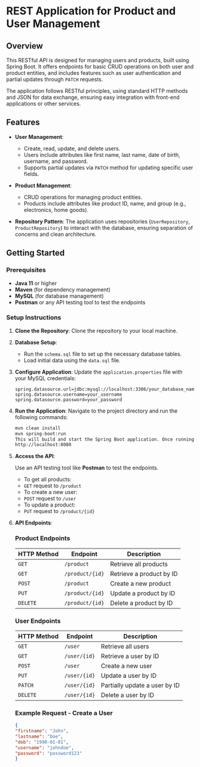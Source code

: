 # REST Application for Product and User Management

## Overview

This RESTful API is designed for managing users and products, built using Spring Boot. It offers endpoints for basic CRUD operations on both user and product entities, and includes features such as user authentication and partial updates through `PATCH` requests.

The application follows RESTful principles, using standard HTTP methods and JSON for data exchange, ensuring easy integration with front-end applications or other services.

## Features

- **User Management**: 
  - Create, read, update, and delete users.
  - Users include attributes like first name, last name, date of birth, username, and password.
  - Supports partial updates via `PATCH` method for updating specific user fields.
  
- **Product Management**:
  - CRUD operations for managing product entities.
  - Products include attributes like product ID, name, and group (e.g., electronics, home goods).
  
- **Repository Pattern**: The application uses repositories (`UserRepository`, `ProductRepository`) to interact with the database, ensuring separation of concerns and clean architecture.

## Getting Started

### Prerequisites

- **Java 11** or higher
- **Maven** (for dependency management)
- **MySQL** (for database management)
- **Postman** or any API testing tool to test the endpoints

### Setup Instructions

1. **Clone the Repository**: Clone the repository to your local machine.

2. **Database Setup**:
   - Run the `schema.sql` file to set up the necessary database tables.
   - Load initial data using the `data.sql` file.

3. **Configure Application**:
   Update the `application.properties` file with your MySQL credentials:
   ```properties
   spring.datasource.url=jdbc:mysql://localhost:3306/your_database_name
   spring.datasource.username=your_username
   spring.datasource.password=your_password

4. **Run the Application**:
    Navigate to the project directory and run the following commands:

    ```bash
    mvn clean install
    mvn spring-boot:run
    This will build and start the Spring Boot application. Once running, the API will be accessible at:
    http://localhost:8080

5. **Access the API**:

    Use an API testing tool like **Postman** to test the endpoints.

    - To get all products: 
    - `GET` request to `/product`
    - To create a new user:
    - `POST` request to `/user`
    - To update a product:
    - `PUT` request to `/product/{id}`

6. **API Endpoints**:
    ### Product Endpoints

    | HTTP Method | Endpoint         | Description                     |
    |-------------|------------------|---------------------------------|
    | `GET`       | `/product`        | Retrieve all products           |
    | `GET`       | `/product/{id}`   | Retrieve a product by ID        |
    | `POST`      | `/product`        | Create a new product            |
    | `PUT`       | `/product/{id}`   | Update a product by ID          |
    | `DELETE`    | `/product/{id}`   | Delete a product by ID          |

    ### User Endpoints

    | HTTP Method | Endpoint         | Description                     |
    |-------------|------------------|---------------------------------|
    | `GET`       | `/user`           | Retrieve all users              |
    | `GET`       | `/user/{id}`      | Retrieve a user by ID           |
    | `POST`      | `/user`           | Create a new user               |
    | `PUT`       | `/user/{id}`      | Update a user by ID             |
    | `PATCH`     | `/user/{id}`      | Partially update a user by ID   |
    | `DELETE`    | `/user/{id}`      | Delete a user by ID             |

    ### Example Request - Create a User

    ```json
    {
    "firstname": "John",
    "lastname": "Doe",
    "dob": "1990-01-01",
    "username": "johndoe",
    "password": "password123"
    }
